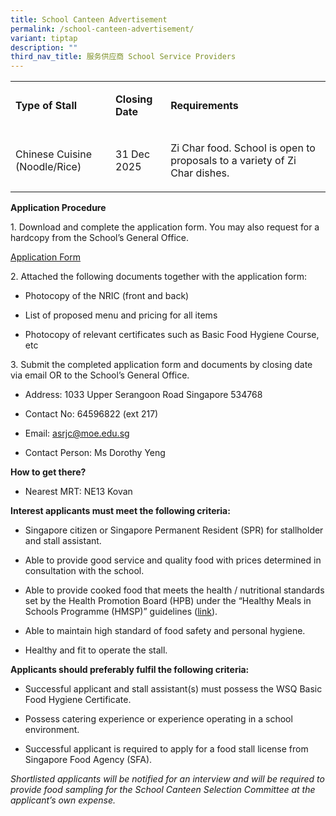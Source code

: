 ```yaml
---
title: School Canteen Advertisement
permalink: /school-canteen-advertisement/
variant: tiptap
description: ""
third_nav_title: 服务供应商 School Service Providers
---
```

<table style="minWidth: 75px">
<colgroup>
<col>
<col>
<col>
</colgroup>
<tbody>
<tr>
<td rowspan="1" colspan="1">
<p><strong>Type of Stall</strong>
</p>
</td>
<td rowspan="1" colspan="1">
<p><strong>Closing Date</strong>
</p>
</td>
<td rowspan="1" colspan="1">
<p><strong>Requirements</strong>
</p>
</td>
</tr>
<tr>
<td rowspan="1" colspan="1">
<p>Chinese Cuisine (Noodle/Rice)</p>
</td>
<td rowspan="1" colspan="1">
<p>31 Dec 2025</p>
</td>
<td rowspan="1" colspan="1">
<p>Zi Char food. School is open to proposals to a variety of Zi Char dishes.</p>
</td>
</tr>
</tbody>
</table>
<p></p>
<p><strong>Application Procedure</strong>
</p>
<p>1. Download and complete the application form. You may also request for
a hardcopy from the School’s General Office.</p>
<p><a href="https://www.asrjc.moe.edu.sg/files/application%20form%20for%20canteen%20stall.pdf" rel="noopener noreferrer nofollow" target="_blank"><u>Application Form</u></a>
</p>
<p>2. Attached the following documents together with the application form:</p>
<ul>
<li>
<p>Photocopy of the NRIC (front and back)</p>
</li>
<li>
<p>List of proposed menu and pricing for all items</p>
</li>
<li>
<p>Photocopy of relevant certificates such as Basic Food Hygiene Course,
etc</p>
</li>
</ul>
<p>3. Submit the completed application form and documents by closing date
via email OR to the School’s General Office.</p>
<ul>
<li>
<p>Address: 1033 Upper Serangoon Road Singapore 534768</p>
</li>
<li>
<p>Contact No: 64596822 (ext 217)</p>
</li>
<li>
<p>Email: <a href="https://www.asrjc.moe.edu.sg/files/application%20form%20for%20canteen%20stall.pdf" rel="noopener noreferrer nofollow" target="_blank">asrjc@moe.edu.sg</a>
</p>
</li>
<li>
<p>Contact Person: Ms Dorothy Yeng</p>
</li>
</ul>
<p><strong>How to get there?</strong>
</p>
<ul data-tight="true" class="tight">
<li>
<p>Nearest MRT: NE13 Kovan</p>
</li>
</ul>
<p><strong>Interest applicants must meet the following criteria:</strong>
</p>
<ul>
<li>
<p>Singapore citizen or Singapore Permanent Resident (SPR) for stallholder
and stall assistant.</p>
</li>
<li>
<p>Able to provide good service and quality food with prices determined in
consultation with the school.</p>
</li>
<li>
<p>Able to provide cooked food that meets the health / nutritional standards
set by the Health Promotion Board (HPB) under the “Healthy Meals in Schools
Programme (HMSP)” guidelines (<a href="https://www.hpb.gov.sg/schools/school-programmes/healthy-meals-in-schools-programme" rel="noopener noreferrer nofollow" target="_blank"><u>link</u></a>).</p>
</li>
<li>
<p>Able to maintain high standard of food safety and personal hygiene.</p>
</li>
<li>
<p>Healthy and fit to operate the stall.</p>
</li>
</ul>
<p><strong>Applicants should preferably fulfil the following criteria:</strong>
</p>
<ul>
<li>
<p>Successful applicant and stall assistant(s) must possess the WSQ Basic
Food Hygiene Certificate.</p>
</li>
<li>
<p>Possess catering experience or experience operating in a school environment.</p>
</li>
<li>
<p>Successful applicant is required to apply for a food stall license from
Singapore Food Agency (SFA).</p>
</li>
</ul>
<p><em>Shortlisted applicants will be notified for an interview and will be required to provide food sampling for the School Canteen Selection Committee at the applicant’s own expense.</em>
</p>